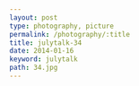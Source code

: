 ```yaml
---
layout: post
type: photography, picture
permalink: /photography/:title
title: julytalk-34
date: 2014-01-16
keyword: julytalk
path: 34.jpg
---
```



